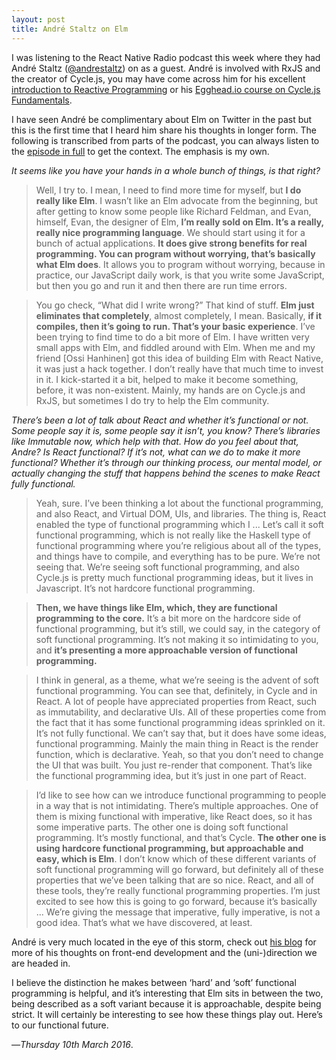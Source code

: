 ```yaml
---
layout: post
title: André Staltz on Elm
---
```


I was listening to the React Native Radio podcast this week where they had André Staltz ([@andrestaltz](https://www.twitter.com/andrestaltz)) on as a guest. André is involved with RxJS and the creator of Cycle.js, you may have come across him for his excellent [introduction to Reactive Programming](https://gist.github.com/staltz/868e7e9bc2a7b8c1f754) or his [Egghead.io course on Cycle.js Fundamentals](https://egghead.io/series/cycle-js-fundamentals).

I have seen André be complimentary about Elm on Twitter in the past but this is the first time that I heard him share his thoughts in longer form. The following is transcribed from parts of the podcast, you can always listen to the [episode in full](https://devchat.tv/react-native-radio/20-CycleJS-Cycle-Native-and-RXJS-with-Andre-Staltz) to get the context. The emphasis is my own.

*It seems like you have your hands in a whole bunch of things, is that right?*

> Well, I try to. I mean, I need to find more time for myself, but **I do really like Elm**. I wasn’t like an Elm advocate from the beginning, but after getting to know some people like Richard Feldman, and Evan, himself, Evan, the designer of Elm, **I’m really sold on Elm. It’s a really, really nice programming language**. We should start using it for a bunch of actual applications. **It does give strong benefits for real programming. You can program without worrying, that’s basically what Elm does**. It allows you to program without worrying, because in practice, our JavaScript daily work, is that you write some JavaScript, but then you go and run it and then there are run time errors.

> You go check, “What did I write wrong?” That kind of stuff. **Elm just eliminates that completely**, almost completely, I mean. Basically, **if it compiles, then it’s going to run. That’s your basic experience**. I’ve been trying to find time to do a bit more of Elm. I have written very small apps with Elm, and fiddled around with Elm. When me and my friend [Ossi Hanhinen] got this idea of building Elm with React Native, it was just a hack together. I don’t really have that much time to invest in it. I kick-started it a bit, helped to make it become something, before, it was non-existent. Mainly, my hands are on Cycle.js and RxJS, but sometimes I do try to help the Elm community.

*There’s been a lot of talk about React and whether it’s functional or not. Some people say it is, some people say it isn’t, you know? There’s libraries like Immutable now, which help with that. How do you feel about that, Andre? Is React functional? If it’s not, what can we do to make it more functional? Whether it’s through our thinking process, our mental model, or actually changing the stuff that happens behind the scenes to make React fully functional.*

> Yeah, sure. I’ve been thinking a lot about the functional programming, and also React, and Virtual DOM, UIs, and libraries. The thing is, React enabled the type of functional programming which I ... Let’s call it soft functional programming, which is not really like the Haskell type of functional programming where you’re religious about all of the types, and things have to compile, and everything has to be pure. We’re not seeing that. We’re seeing soft functional programming, and also Cycle.js is pretty much functional programming ideas, but it lives in Javascript. It’s not hardcore functional programming.

> **Then, we have things like Elm, which, they are functional programming to the core.** It’s a bit more on the hardcore side of functional programming, but it’s still, we could say, in the category of soft functional programming. It’s not making it so intimidating to you, and **it’s presenting a more approachable version of functional programming.**

> I think in general, as a theme, what we’re seeing is the advent of soft functional programming. You can see that, definitely, in Cycle and in React. A lot of people have appreciated properties from React, such as immutability, and declarative UIs. All of these properties come from the fact that it has some functional programming ideas sprinkled on it. It’s not fully functional. We can’t say that, but it does have some ideas, functional programming. Mainly the main thing in React is the render function, which is declarative. Yeah, so that you don’t need to change the UI that was built. You just re-render that component. That’s like the functional programming idea, but it’s just in one part of React.

> I’d like to see how can we introduce functional programming to people in a way that is not intimidating. There’s multiple approaches. One of them is mixing functional with imperative, like React does, so it has some imperative parts. The other one is doing soft functional programming. It’s mostly functional, and that’s Cycle. **The other one is using hardcore functional programming, but approachable and easy, which is Elm**. I don’t know which of these different variants of soft functional programming will go forward, but definitely all of these properties that we’ve been talking that are so nice. React, and all of these tools, they’re really functional programming properties. I’m just excited to see how this is going to go forward, because it’s basically ... We’re giving the message that imperative, fully imperative, is not a good idea. That’s what we have discovered, at least.

André is very much located in the eye of this storm, check out [his blog](http://staltz.com/) for more of his thoughts on front-end development and the (uni-)direction we are headed in.

I believe the distinction he makes between ‘hard’ and ‘soft’ functional programming is helpful, and it’s interesting that Elm sits in between the two, being described as a soft variant because it is approachable, despite being strict. It will certainly be interesting to see how these things play out. Here’s to our functional future.

—*Thursday 10th March 2016*.
